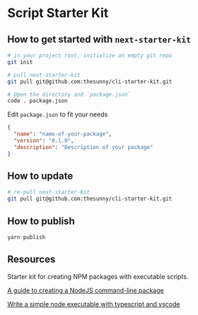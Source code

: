 # Script Starter Kit

## How to get started with `next-starter-kit`

```sh
# in your project root, initialize an empty git repo
git init

# pull next-starter-kit
git pull git@github.com:thesunny/cli-starter-kit.git

# Open the directory and `package.json`
code . package.json
```

Edit `package.json` to fit your needs

```json
{
  "name": "name-of-your-package",
  "version": "0.1.0",
  "description": "Description of your package"
}
```

## How to update

```sh
# re-pull next-starter-kit
git pull git@github.com:thesunny/cli-starter-kit.git
```

## How to publish

```sh
yarn publish
```

## Resources

Starter kit for creating NPM packages with executable scripts.

[A guide to creating a NodeJS command-line package](https://medium.com/netscape/a-guide-to-create-a-nodejs-command-line-package-c2166ad0452e)

[Write a simple node executable with typescript and vscode](https://medium.com/wizardnet972/write-a-simple-node-executable-with-typescript-and-vscode-97c58adca02d)
